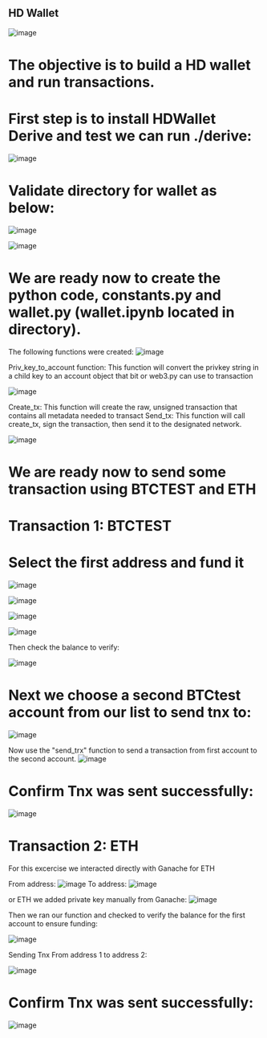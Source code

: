 ## HD Wallet ##
![image](/images19/newtons-coin-cradle.jpg)

# The objective is to build a HD wallet and run transactions.
# First step is to install HDWallet Derive and test we can run ./derive:

![image](/images19/Picture1.png)


# Validate directory for wallet as below: 

![image](/images19/Picture2.png)

![image](/images19/Picture3.png)

# We are ready now to create the python code, constants.py and wallet.py (wallet.ipynb located in directory).

The following functions were created:
![image](/images19/Picture4.png)

Priv_key_to_account function: This function will convert the privkey string in a child key to an account object that bit or web3.py can use to transaction

![image](/images19/Picture5.png)

Create_tx: This function will create the raw, unsigned transaction that contains all metadata needed to transact
Send_tx: This function will call create_tx, sign the transaction, then send it to the designated network.

![image](/images19/Picture6.png)

# We are ready now to send some transaction using BTCTEST and ETH

# Transaction 1: BTCTEST

# Select the first address and fund it
![image](/images19/Picture7.png)

![image](/images19/Picture8.png)

![image](/images19/Picture9.png)

![image](/images19/Picture10.png)

Then check the balance to verify:

![image](/images19/Picture11.png)

# Next we choose a second BTCtest account from our list to send tnx to:
![image](/images19/Picture12.png)

Now use the "send_trx" function to send a transaction from first account to the second account.
![image](/images19/Picture13.png)

# Confirm Tnx was sent successfully:
![image](/images19/Picture14.png)

# Transaction 2: ETH 


For this excercise we interacted directly with Ganache for ETH 

From address:
![image](/images19/Picture15.png)
To address: 
![image](/images19/Picture16.png)

or ETH we added private key manually from Ganache:
![image](/images19/Picture17.png)

Then we ran our function and checked to verify the balance for the first account to ensure funding:

![image](/images19/Picture18.png)

Sending Tnx From address 1 to address 2:

![image](/images19/Picture19.png)

# Confirm Tnx was sent successfully:

![image](/images19/Picture20.png)
